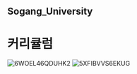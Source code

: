## Sogang_University


# 커리큘럼


![6WOEL46QDUHK2](https://user-images.githubusercontent.com/66376774/127776496-33e7d179-e865-45eb-9044-d6996beed938.png)
![5XFIBVVS6EKUG](https://user-images.githubusercontent.com/66376774/127776499-b5859175-9471-4ed1-8d7f-a601c236da4d.png)
